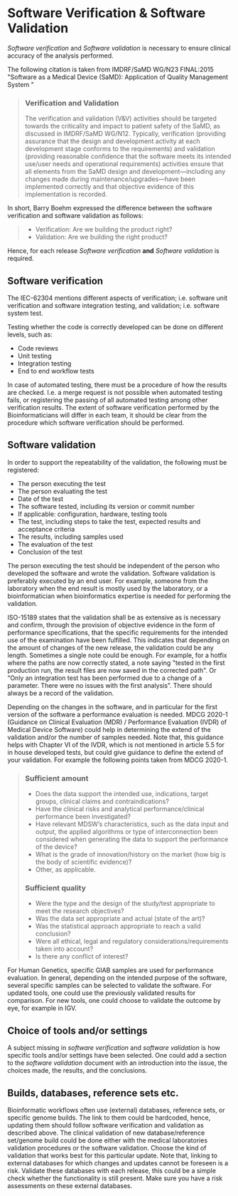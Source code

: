 # Software Verification & Software Validation

_Software verification_ and _Software validation_ is necessary to ensure clinical accuracy of the analysis performed.

The following citation is taken from IMDRF/SaMD WG/N23 FINAL:2015 "Software as a Medical Device (SaMD): Application of Quality Management System "

> ### Verification and Validation
>
> The verification and validation (V&V) activities should be targeted towards the criticality and impact to patient safety of the SaMD, as discussed in IMDRF/SaMD WG/N12.
> Typically, verification (providing assurance that the design and development activity at each development stage conforms to the requirements) and validation
> (providing reasonable confidence that the software meets its intended use/user needs and operational requirements) activities ensure that all elements from the SaMD design
> and development—including any changes made during maintenance/upgrades—have been implemented correctly and that objective evidence of this implementation is recorded.

In short, Barry Boehm expressed the difference between the software verification and software validation as follows:

> -   Verification: Are we building the product right?
> -   Validation: Are we building the right product?

Hence, for each release _Software verification_ **and** _Software validation_ is required.

## Software verification

The IEC-62304 mentions different aspects of verification; i.e. software unit verification and software integration testing, and validation; i.e. software system test.

Testing whether the code is correctly developed can be done on different levels, such as:

-   Code reviews
-   Unit testing
-   Integration testing
-   End to end workflow tests

In case of automated testing, there must be a procedure of how the results are checked. I.e. a merge request is not possible when automated testing fails, or registering the passing of all automated testing among other verification results. The extent of software verification performed by the Bioinformaticians will differ in each team, it should be clear from the procedure which software verification should be performed.

## Software validation

In order to support the repeatability of the validation, the following must be registered:

-   The person executing the test
-   The person evaluating the test
-   Date of the test
-   The software tested, including its version or commit number
-   If applicable: configuration, hardware, testing tools
-   The test, including steps to take the test, expected results and acceptance criteria
-   The results, including samples used
-   The evaluation of the test
-   Conclusion of the test

The person executing the test should be independent of the person who developed the software and wrote the validation. Software validation is preferably executed by an end user. For example, someone from the laboratory when the end result is mostly used by the laboratory, or a bioinformatician when bioinformatics expertise is needed for performing the validation.

ISO-15189 states that the validation shall be as extensive as is necessary and confirm, through the provision of objective evidence in the form of performance specifications, that the specific requirements for the intended use of the examination have been fulfilled. This indicates that depending on the amount of changes of the new release, the validation could be any length. Sometimes a single note could be enough. For example, for a hotfix where the paths are now correctly stated, a note saying "tested in the first production run, the result files are now saved in the corrected path". Or “Only an integration test has been performed due to a change of a parameter. There were no issues with the first analysis”. There should always be a record of the validation.

Depending on the changes in the software, and in particular for the first version of the software a performance evaluation is needed. MDCG 2020-1 (Guidance on Clinical Evaluation (MDR) / Performance Evaluation (IVDR) of Medical Device Software) could help in determining the extend of the validation and/or the number of samples needed. Note that, this guidance helps with Chapter VI of the IVDR, which is not mentioned in article 5.5 for in house developed tests, but could give guidance to define the extend of your validation. For example the following points taken from MDCG 2020-1.

> ### Sufficient amount
>
> -   Does the data support the intended use, indications, target groups, clinical claims and
>     contraindications?
> -   Have the clinical risks and analytical performance/clinical performance been investigated?
> -   Have relevant MDSW’s characteristics, such as the data input and output, the applied algorithms
>     or type of interconnection been considered when generating the data to support the performance of
>     the device?
> -   What is the grade of innovation/history on the market (how big is the body of scientific evidence)?
> -   Other, as applicable.
>
> ### Sufficient quality
>
> -   Were the type and the design of the study/test appropriate to meet the research objectives?
> -   Was the data set appropriate and actual (state of the art)?
> -   Was the statistical approach appropriate to reach a valid conclusion?
> -   Were all ethical, legal and regulatory considerations/requirements taken into account?
> -   Is there any conflict of interest?

For Human Genetics, specific GIAB samples are used for performance evaluation. In general, depending on the intended purpose of the software, several specific samples can be selected to validate the software. For updated tools, one could use the previously validated results for comparison. For new tools, one could choose to validate the outcome by eye, for example in IGV.

## Choice of tools and/or settings

A subject missing in _software verification_ and _software validation_ is how specific tools and/or settings have been selected. One could add a section to the _software validation_ document with an introduction into the issue, the choices made, the results, and the conclusions.

## Builds, databases, reference sets etc.

Bioinformatic workflows often use (external) databases, reference sets, or specific genome builds. The link to them could be hardcoded, hence, updating them should follow software verification and validation as described above. The clinical validation of new database/reference set/genome build could be done either with the medical laboratories validation procedures or the software validation. Choose the kind of validation that works best for this particular update. Note that, linking to external databases for which changes and updates cannot be foreseen is a risk. Validate these databases with each release, this could be a simple check whether the functionality is still present. Make sure you have a risk assessments on these external databases.
